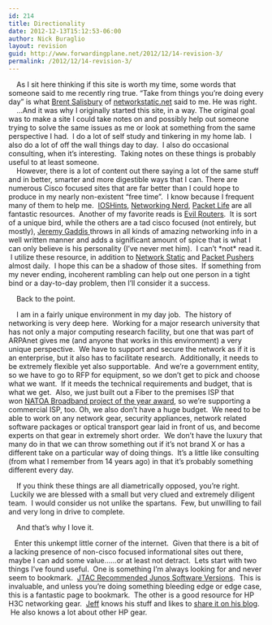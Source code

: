 ```yaml
---
id: 214
title: Directionality
date: 2012-12-13T15:12:53-06:00
author: Nick Buraglio
layout: revision
guid: http://www.forwardingplane.net/2012/12/14-revision-3/
permalink: /2012/12/14-revision-3/
---
```

    As I sit here thinking if this site is worth my time, some words that someone said to me recently ring true. &#8220;Take from things you&#8217;re doing every day&#8221; is what <a href="http://www.twitter.com/networkstatic" target="_blank">Brent Salisbury</a> of [networkstatic.net](http://www.networkstatic.net/) said to me. He was right.  
    &#8230;And it was why I originally started this site, in a way. The original goal was to make a site I could take notes on and possibly help out someone trying to solve the same issues as me or look at something from the same perspective I had.  I do a lot of self study and tinkering in my home lab.  I also do a lot of off the wall things day to day.  I also do occasional consulting, when it&#8217;s interesting.  Taking notes on these things is probably useful to at least someone.  
    However, there is a lot of content out there saying a lot of the same stuff and in better, smarter and more digestible ways that I can. There are numerous Cisco focused sites that are far better than I could hope to produce in my nearly non-existent &#8220;free time&#8221;.  I know because I frequent many of them to help me.  <a href="http://blog.ioshints.info/" target="_blank">IOSHints</a>, <a href="http://networkingnerd.net/" target="_blank">Networking Nerd</a>, <a href="http://packetlife.net/" target="_blank">Packet Life</a> are all fantastic resources.  Another of my favorite reads is <a href="http://www.evilrouters.net/" target="_blank">Evil Routers</a>.  It is sort of a unique bird, while the others are a tad cisco focused (not entirely, but mostly), <a href="https://twitter.com/jlgaddis" target="_blank">Jeremy Gaddis </a>throws in all kinds of amazing networking info in a well written manner and adds a significant amount of spice that is what I can only believe is his personality (I&#8217;ve never met him).  I can&#8217;t \*not\* read it.  I utilize these resource, in addition to <a href="http://www.networkstatic.net/" target="_blank">Network Static</a> and <a href="http://packetpushers.net/" target="_blank">Packet Pushers</a> almost daily.  I hope this can be a shadow of those sites.  If something from my never ending, incoherent rambling can help out one person in a tight bind or a day-to-day problem, then I&#8217;ll consider it a success. 

    Back to the point. 

    I am in a fairly unique environment in my day job.  The history of networking is very deep here.  Working for a major research university that has not only a major computing research facility, but one that was part of ARPAnet gives me (and anyone that works in this environment) a very unique perspective.  We have to support and secure the network as if it is an enterprise, but it also has to facilitate research.  Additionally, it needs to be extremely flexible yet also supportable.  And we&#8217;re a government entity, so we have to go to RFP for equipment, so we don&#8217;t get to pick and choose what we want.  If it meeds the technical requirements and budget, that is what we get.  Also, we just built out a Fiber to the premises ISP that won <a href="http://uc2b.net/2012/09/13/uc2b-awarded-national-association-of-telecommunications-officers-and-advisors-natoa-2012-community-broadband-project-of-the-year/" target="_blank">NATOA Broadband project of the year award</a>, so we&#8217;re supporting a commercial ISP, too. Oh, we also don&#8217;t have a huge budget.  We need to be able to work on any network gear, security appliances, network related software packages or optical transport gear laid in front of us, and become experts on that gear in extremely short order.  We don&#8217;t have the luxury that many do in that we can throw something out if it&#8217;s not brand X or has a different take on a particular way of doing things.  It&#8217;s a little like consulting (from what I remember from 14 years ago) in that it&#8217;s probably something different every day.

    If you think these things are all diametrically opposed, you&#8217;re right.  Luckily we are blessed with a small but very clued and extremely diligent team.  I would consider us not unlike the spartans.  Few, but unwilling to fail and very long in drive to complete.

    And that&#8217;s why I love it.

<div>
</div>

   Enter this unkempt little corner of the internet.  Given that there is a bit of a lacking presence of non-cisco focused informational sites out there, maybe I can add some value&#8230;&#8230;or at least not detract.  Lets start with two things I&#8217;ve found useful.  One is something I&#8217;m always looking for and never seem to bookmark.  <a href="http://kb.juniper.net/InfoCenter/index?page=content&#038;id=KB21476" target="_blank">JTAC Recommended Junos Software Versions</a>.  This is invaluable, and unless you&#8217;re doing something bleeding edge or edge case, this is a fantastic page to bookmark.  The other is a good resource for HP H3C networking gear.  <a href="https://twitter.com/jszc" target="_blank">Jeff</a> knows his stuff and likes to <a href="http://thenetworkmonkey.blogspot.com/" target="_blank">share it on his blog</a>.  He also knows a lot about other HP gear.  